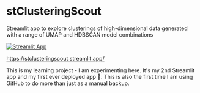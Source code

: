 # stClusteringScout
Streamlit app to explore clusterings of high-dimensional data generated with a range of  UMAP and HDBSCAN model combinations

[![Streamlit App](https://static.streamlit.io/badges/streamlit_badge_black_white.svg)](https://stclusteringscout.streamlit.app)

https://stclusteringscout.streamlit.app/

This is my learning project - I am experimenting here. It's my 2nd Streamlit app and my first ever deployed app 🥂. This is also the first time I am using GitHub to do more than just as a manual backup. 

